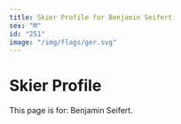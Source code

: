 ```yaml
---
title: Skier Profile for Benjamin Seifert
sex: "M"
id: "251"
image: "/img/flags/ger.svg" 
---
```


# Skier Profile

This page is for: Benjamin Seifert.
    